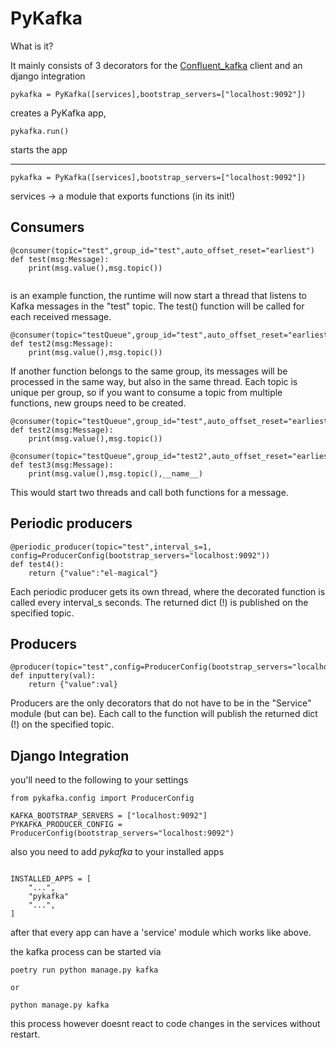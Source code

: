 # PyKafka

What is it?

It mainly consists of 3 decorators for the [Confluent_kafka](https://github.com/confluentinc/confluent-kafka-python) client and an django integration



```
pykafka = PyKafka([services],bootstrap_servers=["localhost:9092"])
```

creates a PyKafka app,
```
pykafka.run()
```
starts the app


---
```
pykafka = PyKafka([services],bootstrap_servers=["localhost:9092"])
```
services -> a module that exports functions (in its init!)



## Consumers

```
@consumer(topic="test",group_id="test",auto_offset_reset="earliest")
def test(msg:Message):
    print(msg.value(),msg.topic())
    
```

is an example function, the runtime will now start a thread that listens to Kafka messages in the "test" topic. The test() function will be called for each received message.

```
@consumer(topic="testQueue",group_id="test",auto_offset_reset="earliest")
def test2(msg:Message):
    print(msg.value(),msg.topic())
```
If another function belongs to the same group, its messages will be processed in the same way, but also in the same thread. Each topic is unique per group, so if you want to consume a topic from multiple functions, new groups need to be created.

```
@consumer(topic="testQueue",group_id="test",auto_offset_reset="earliest")
def test2(msg:Message):
    print(msg.value(),msg.topic())

@consumer(topic="testQueue",group_id="test2",auto_offset_reset="earliest")
def test3(msg:Message):
    print(msg.value(),msg.topic(),__name__)
```

This would start two threads and call both functions for a message.

## Periodic producers

```
@periodic_producer(topic="test",interval_s=1, config=ProducerConfig(bootstrap_servers="localhost:9092"))
def test4():
    return {"value":"el-magical"}

```
Each periodic producer gets its own thread, where the decorated function is called every interval_s seconds. The returned dict (!) is published on the specified topic.

## Producers

```
@producer(topic="test",config=ProducerConfig(bootstrap_servers="localhost:9092"))
def inputtery(val):
    return {"value":val}
```
Producers are the only decorators that do not have to be in the "Service" module (but can be). Each call to the function will publish the returned dict (!) on the specified topic.

## Django Integration

you'll need to the following to your settings

````
from pykafka.config import ProducerConfig

KAFKA_BOOTSTRAP_SERVERS = ["localhost:9092"]
PYKAFKA_PRODUCER_CONFIG = ProducerConfig(bootstrap_servers="localhost:9092")
````

also you need to add *pykafka* to your installed apps

```

INSTALLED_APPS = [
    "...",
    "pykafka"
    "...",
]

```

after that every app can have a 'service' module which works like above.

the kafka process can be started via

```
poetry run python manage.py kafka

or

python manage.py kafka
```

this process however doesnt react to code changes in the services without restart.